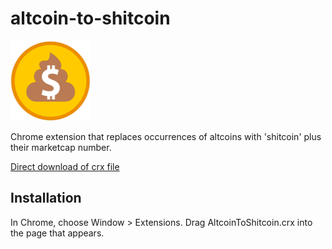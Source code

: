 altcoin-to-shitcoin
=============

![](./Source/icon128.png)

Chrome extension that replaces occurrences of altcoins with 'shitcoin' plus their marketcap number.

[Direct download of crx file](https://github.com/eolszewski/altcoin-to-shitcoin/blob/master/AltcoinToShitcoin.crx?raw=true)

Installation
------------

In Chrome, choose Window > Extensions.  Drag AltcoinToShitcoin.crx into the page that appears.
